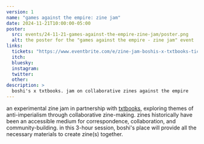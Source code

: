 ```yaml
---
version: 1
name: "games against the empire: zine jam"
date: 2024-11-21T10:00:00-05:00
poster:
  src: events/24-11-21-games-against-the-empire-zine-jam/poster.png
  alt: the poster for the "games against the empire - zine jam" event
links:
  tickets: "https://www.eventbrite.com/e/zine-jam-boshis-x-txtbooks-tickets-1057734184419"
  itch:
  bluesky:
  instagram:
  twitter:
  other:
description: >
  boshi's x txtbooks. jam on collaborative zines against the empire
---
```

an experimental zine jam in partnership with [txtbooks](https://www.txtbooks.us/), exploring themes of anti-imperialism through collaborative zine-making. zines historically have been an accessible medium for correspondence, collaboration, and community-building. in this 3-hour session, boshi's place will provide all the necessary materials to create zine(s) together.